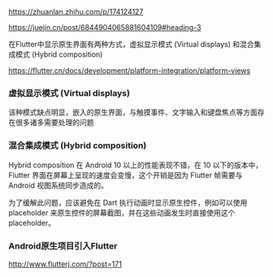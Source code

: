 



https://zhuanlan.zhihu.com/p/174124127

https://juejin.cn/post/6844904065881604109#heading-3

在Flutter中显示原生界面有两种方式，虚拟显示模式 (Virtual displays) 和混合集成模式 (Hybrid composition) 

https://flutter.cn/docs/development/platform-integration/platform-views


### 虚拟显示模式 (Virtual displays)

该种模式缺点明显，嵌入的原生界面，与触摸事件、文字输入和键盘焦点等方面存在很多诸多需要处理的问题

### 混合集成模式 (Hybrid composition) 



Hybrid composition 在 Android 10 以上的性能表现不错，在 10 以下的版本中，Flutter 界面在屏幕上呈现的速度会变慢，这个开销是因为 Flutter 帧需要与 Android 视图系统同步造成的。

为了缓解此问题，应该避免在 Dart 执行动画时显示原生控件，例如可以使用placeholder 来原生控件的屏幕截图，并在这些动画发生时直接使用这个 placeholder。





### Android原生项目引入Flutter
http://www.flutterj.com/?post=171